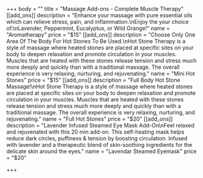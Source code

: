 +++
body = ""
title = "Massage Add-ons - Complete Muscle Therapy"
[[add_ons]]
description = "Enhance your massage with pure essential oils which can relieve stress, pain, and inflammation.\nEnjoy the your choice of:\nLavender, Peppermint, Eucalyptus, or Wild Orange!"
name = "Aromatherapy"
price = "$15"
[[add_ons]]
description = "Choose Only One Area Of The Body For Hot Stones To Be Used.\nHot Stone Therapy is a style of massage where heated stones are placed at specific sites on your body to deepen relaxation and promote circulation in your muscles. Muscles that are heated with these stones release tension and stress much more deeply and quickly than with a traditional massage. The overall experience is very relaxing, nurturing, and rejuvenating."
name = "Mini Hot Stones"
price = "$15"
[[add_ons]]
description = "Full Body Hot Stone Massage!\nHot Stone Therapy is a style of massage where heated stones are placed at specific sites on your body to deepen relaxation and promote circulation in your muscles. Muscles that are heated with these stones release tension and stress much more deeply and quickly than with a traditional massage. The overall experience is very relaxing, nurturing, and rejuvenating."
name = "Full Hot Stones"
price = "$20"
[[add_ons]]
description = "Lavender Infused Steamed Eye Mask Add-On\nFeel relaxed and rejuvenated with this 20 min add-on. This self-heating mask helps reduce dark circles, puffiness & tension by boosting circulation. Infused with lavender and a therapeutic blend of skin-soothing ingredients for the delicate skin around the eyes."
name = "Lavendar Steamed Eyemask"
price = "$20"

+++
